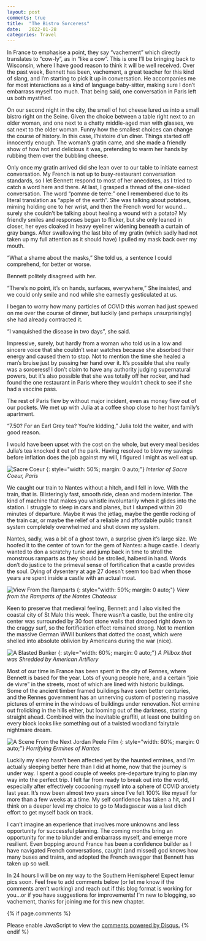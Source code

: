 ```yaml
---
layout: post
comments: true
title:  "The Bistro Sorceress"
date:   2022-01-28
categories: Travel
---
```


In France to emphasise a point, they say “vachement” which directly translates to “cow-ly”, as in “like a cow”. This is one I’ll be bringing back to Wisconsin, where I have good reason to think it will be well received. Over the past week, Bennett has been, vachement, a great teacher for this kind of slang, and I’m starting to pick it up in conversation. He accompanies me for most interactions as a kind of language baby-sitter, making sure I don’t embarrass myself too much. That being said, one conversation in Paris left us both mystified.

On our second night in the city, the smell of hot cheese lured us into a small bistro right on the Seine. Given the choice between a table right next to an older woman, and one next to a chatty middle-aged man with glasses, we sat next to the older woman. Funny how the smallest choices can change the course of history. In this case, l’histoire d’un dîner. Things started off innocently enough. The woman’s gratin came, and she made a friendly show of how hot and delicious it was, pretending to warm her hands by rubbing them over the bubbling cheese.

Only once my gratin arrived did she lean over to our table to initiate earnest conversation. My French is not up to busy-restaurant conversation standards, so I let Bennett respond to most of her anecdotes, as I tried to catch a word here and there. At last, I grasped a thread of the one-sided conversation. The word “pomme de terre:” one I remembered due to its literal translation as “apple of the earth”. She was talking about potatoes, miming holding one to her wrist, and then the French word for wound…surely she couldn’t be talking about healing a wound with a potato? My friendly smiles and responses began to flicker, but she only leaned in closer, her eyes cloaked in heavy eyeliner widening beneath a curtain of gray bangs. After swallowing the last bite of my gratin (which sadly had not taken up my full attention as it should have) I pulled my mask back over my mouth.

“What a shame about the masks,” She told us, a sentence I could comprehend, for better or worse.

Bennett politely disagreed with her.

“There’s no point, it’s on hands, surfaces, everywhere,” She insisted, and we could only smile and nod while she earnestly gesticulated at us.

I began to worry how many particles of COVID this woman had just spewed on me over the course of dinner, but luckily (and perhaps unsurprisingly) she had already contracted it.

“I vanquished the disease in two days”, she said.

Impressive, surely, but hardly from a woman who told us in a low and sincere voice that she couldn’t wear watches because she absorbed their energy and caused them to stop. Not to mention the time she healed a man’s bruise just by passing her hand over it. It’s possible that she really was a sorceress! I don’t claim to have any authority judging supernatural powers, but it’s also possible that she was totally off her rocker, and had found the one restaurant in Paris where they wouldn’t check to see if she had a vaccine pass.

The rest of Paris flew by without major incident, even as money flew out of our pockets. We met up with Julia at a coffee shop close to her host family’s apartment.

“7.50? For an Earl Grey tea? You’re kidding,” Julia told the waiter, and with good reason.

I would have been upset with the cost on the whole, but every meal besides Julia’s tea knocked it out of the park. Having resolved to blow my savings before inflation does the job against my will, I figured I might as well eat up.

![Sacre Coeur](/assets/sacrecoeur.jpg)
{: style="width: 50%; margin: 0 auto;"}
*Interior of Sacre Coeur, Paris*

We caught our train to Nantes without a hitch, and I fell in love. With the train, that is. Blisteringly fast, smooth ride, clean and modern interior. The kind of machine that makes you whistle involuntarily when it glides into the station. I struggle to sleep in cars and planes, but I slumped within 20 minutes of departure. Maybe it was the jetlag, maybe the gentle rocking of the train car, or maybe the relief of a reliable and affordable public transit system completely overwhelmed and shut down my system.

Nantes, sadly, was a bit of a ghost town, a surprise given it’s large size. We hoofed it to the center of town for the gem of Nantes: a huge castle. I dearly wanted to don a scratchy tunic and jump back in time to stroll the monstrous ramparts as they should be strolled, halberd in hand. Words don’t do justice to the primeval sense of fortification that a castle provides the soul. Dying of dysentery at age 27 doesn’t seem too bad when those years are spent inside a castle with an actual moat.


![View From the Ramparts](/assets/nantescastle.jpg)
{: style="width: 50%; margin: 0 auto;"}
*View from the Ramparts of the Nantes Chateaux*

Keen to preserve that medieval feeling, Bennett and I also visited the coastal city of St Malo this week. There wasn’t a castle, but the entire city center was surrounded by 30 foot stone walls that dropped right down to the craggy surf, so the fortification effect remained strong. Not to mention the massive German WWII bunkers that dotted the coast, which were shelled into absolute oblivion by Americans during the war (nice).


![A Blasted Bunker](/assets/ww2bunker.jpg)
{: style="width: 60%; margin: 0 auto;"}
*A Pillbox that was Shredded by American Artillery*

Most of our time in France has been spent in the city of Rennes, where Bennett is based for the year. Lots of young people here, and a certain “joie de vivre” in the streets, most of which are lined with historic buildings. Some of the ancient timber framed buildings have seen better centuries, and the Rennes government has an unnerving custom of postering massive pictures of ermine in the windows of buildings under renovation. Not ermine out frolicking in the hills either, but looming out of the darkness, staring straight ahead. Combined with the inevitable graffiti, at least one building on every block looks like something out of a twisted woodland fairytale nightmare dream.


![A Scene From the Next Jordan Peele Film](/assets/ermine.jpg)
{: style="width: 60%; margin: 0 auto;"}
*Horrifying Ermines of Nantes*

Luckily my sleep hasn’t been affected yet by the haunted ermines, and I’m actually sleeping better here than I did at home, now that the journey is under way. I spent a good couple of weeks pre-departure trying to plan my way into the perfect trip. I felt far from ready to break out into the world, especially after effectively cocooning myself into a sphere of COVID anxiety last year. It’s now been almost two years since I’ve felt 100% like myself for more than a few weeks at a time. My self confidence has taken a hit, and I think on a deeper level my choice to go to Madagascar was a last ditch effort to get myself back on track.

I can’t imagine an experience that involves more unknowns and less opportunity for successful planning. The coming months bring an opportunity for me to blunder and embarrass myself, and emerge more resilient. Even bopping around France has been a confidence builder as I have navigated French conversations, caught (and missed) god knows how many buses and trains, and adopted the French swagger that Bennett has taken up so well.

In 24 hours I will be on my way to the Southern Hemisphere! Expect lemur pics soon. Feel free to add comments below (or let me know if the comments aren’t working) and reach out if this blog format is working for you…or if you have suggestions for improvements! I’m new to blogging, so vachement, thanks for joining me for this new chapter.



{% if page.comments %}
<div id="disqus_thread"></div>
<script>
    /**
    *  RECOMMENDED CONFIGURATION VARIABLES: EDIT AND UNCOMMENT THE SECTION BELOW TO INSERT DYNAMIC VALUES FROM YOUR PLATFORM OR CMS.
    *  LEARN WHY DEFINING THESE VARIABLES IS IMPORTANT: https://disqus.com/admin/universalcode/#configuration-variables    */
    /*
    var disqus_config = function () {
    this.page.url = 'https://www.hughgabriel.com/Travel/2022/01/28/The-Bistro-Sorceress.html';  // Replace PAGE_URL with your page's canonical URL variable
    this.page.identifier = '/Travel/2022/01/28/The-Bistro-Sorceress.html'; // Replace PAGE_IDENTIFIER with your page's unique identifier variable
    };
    */
    (function() { // DON'T EDIT BELOW THIS LINE
    var d = document, s = d.createElement('script');
    s.src = 'https://hughsblog-1.disqus.com/embed.js';
    s.setAttribute('data-timestamp', +new Date());
    (d.head || d.body).appendChild(s);
    })();
</script>
<noscript>Please enable JavaScript to view the <a href="https://disqus.com/?ref_noscript">comments powered by Disqus.</a></noscript>
{% endif %}